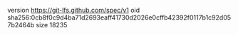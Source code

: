 version https://git-lfs.github.com/spec/v1
oid sha256:0cb8f0c9d4ba71d2693eaff41730d2026e0cffb42392f0117b1c92d057b2464b
size 18235
